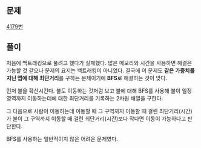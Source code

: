 ## 문제
[4179번](https://www.acmicpc.net/problem/4179)

## 풀이
처음에 백트래킹으로 풀려고 했다가 실패했다. 많은 메모리와 시간을 사용하면 해결은 가능할 것 같으나 문제의 요지는 백트래킹이 아니었다. 결국에 이 문제도 **같은 가중치를 지닌 맵에 대해 최단거리**를 구하는 문제이기에 **BFS**로 해결하는 것이 맞다.

먼저 불을 확산시킨다. 불도 이동하는 것처럼 보고 불에 대해 BFS를 사용해 불이 일정 영역까지 이동하는데에 대한 최단거리를 기록하는 2차원 배열을 구한다.

그 다음으로 사람이 이동하는데 이동할 때 그 구역까지 이동할 때 걸린 최단거리(시간)가 불이 그 구역까지 이동할 때 걸린 최단거리(시간)보다 작다면 이동이 가능하다고 판단한다.

BFS를 사용하는 일반적이지 않은 어려운 문제였다.
